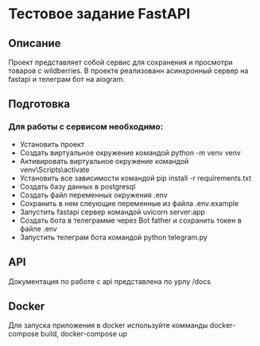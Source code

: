 # Тестовое задание FastAPI

## Описание 

Проект представляет собой сервис для сохранения и просмотри товаров с wildberries. В проекте реализованн асинхронный сервер на fastapi и телеграм бот на aiogram.

## Подготовка

### Для работы с сервисом необходимо:

- Установить проект
- Создать виртуальное окружение командой python -m venv venv
- Активировать виртуальное окружение командой venv\Scripts\activate
- Установить все зависимости командой pip install -r requirements.txt
- Создать базу данных в postgresql
- Создать файл переменных окружения .env
- Сохранить в нем слеующие переменные из файла .env.example
- Запустить fastapi сервер командой uvicorn server:app
- Создать бота в телеграмме через Bot father и сохранить токен в файле .env
- Запустить телеграм бота командой python telegram.py

## API

Документация по работе с api представлена по урлу /docs

## Docker

Для запуска приложения в docker используйте комманды docker-compose build, docker-compose up